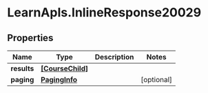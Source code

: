 # LearnApIs.InlineResponse20029

## Properties
Name | Type | Description | Notes
------------ | ------------- | ------------- | -------------
**results** | [**[CourseChild]**](CourseChild.md) |  | 
**paging** | [**PagingInfo**](PagingInfo.md) |  | [optional] 

